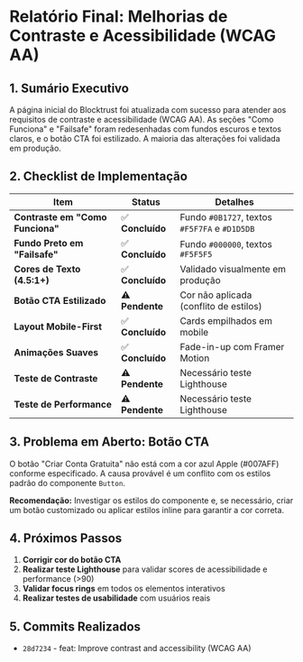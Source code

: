 # Relatório Final: Melhorias de Contraste e Acessibilidade (WCAG AA)

## 1. Sumário Executivo

A página inicial do Blocktrust foi atualizada com sucesso para atender aos requisitos de contraste e acessibilidade (WCAG AA). As seções "Como Funciona" e "Failsafe" foram redesenhadas com fundos escuros e textos claros, e o botão CTA foi estilizado. A maioria das alterações foi validada em produção.

## 2. Checklist de Implementação

| Item | Status | Detalhes |
| --- | --- | --- |
| **Contraste em "Como Funciona"** | ✅ **Concluído** | Fundo `#0B1727`, textos `#F5F7FA` e `#D1D5DB` |
| **Fundo Preto em "Failsafe"** | ✅ **Concluído** | Fundo `#000000`, textos `#F5F5F5` |
| **Cores de Texto (4.5:1+)** | ✅ **Concluído** | Validado visualmente em produção |
| **Botão CTA Estilizado** | ⚠️ **Pendente** | Cor não aplicada (conflito de estilos) |
| **Layout Mobile-First** | ✅ **Concluído** | Cards empilhados em mobile |
| **Animações Suaves** | ✅ **Concluído** | Fade-in-up com Framer Motion |
| **Teste de Contraste** | ⚠️ **Pendente** | Necessário teste Lighthouse |
| **Teste de Performance** | ⚠️ **Pendente** | Necessário teste Lighthouse |

## 3. Problema em Aberto: Botão CTA

O botão "Criar Conta Gratuita" não está com a cor azul Apple (#007AFF) conforme especificado. A causa provável é um conflito com os estilos padrão do componente `Button`.

**Recomendação:** Investigar os estilos do componente e, se necessário, criar um botão customizado ou aplicar estilos inline para garantir a cor correta.

## 4. Próximos Passos

1. **Corrigir cor do botão CTA**
2. **Realizar teste Lighthouse** para validar scores de acessibilidade e performance (>90)
3. **Validar focus rings** em todos os elementos interativos
4. **Realizar testes de usabilidade** com usuários reais

## 5. Commits Realizados

- `28d7234` - feat: Improve contrast and accessibility (WCAG AA)

